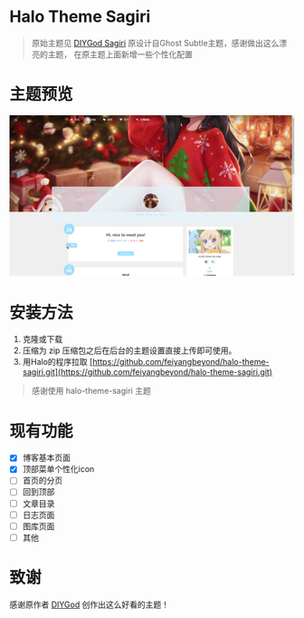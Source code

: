 # Halo Theme Sagiri
> 原始主题见 [DIYGod Sagiri](https://github.com/DIYgod/hexo-theme-sagiri) 原设计自Ghost Subtle主题，感谢做出这么漂亮的主题， 在原主题上面新增一些个性化配置

# 主题预览
![预览](./screenshot.png)

# 安装方法
1. 克隆或下载
2. 压缩为 zip 压缩包之后在后台的主题设置直接上传即可使用。
3. 用Halo的程序拉取 [https://github.com/feiyangbeyond/halo-theme-sagiri.git](https://github.com/feiyangbeyond/halo-theme-sagiri.git)
> 感谢使用 halo-theme-sagiri 主题

# 现有功能
- [x] 博客基本页面
- [x] 顶部菜单个性化icon
- [ ] 首页的分页
- [ ] 回到顶部
- [ ] 文章目录
- [ ] 日志页面
- [ ] 图库页面
- [ ] 其他

# 致谢
感谢原作者 [DIYGod](https://diygod.me) 创作出这么好看的主题！

